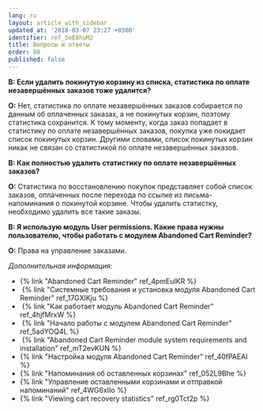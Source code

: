 ```yaml
---
lang: ru
layout: article_with_sidebar
updated_at: '2018-03-07 23:27 +0300'
identifier: ref_5eE8huM2
title: Вопросы и ответы
order: 80
published: false
---
```

**В: Если удалить покинутую корзину из списка, статистика по оплате незавершённых заказов тоже удалится?**

**О:** Нет, статистика по оплате незавершённых заказов собирается по данным об оплаченных заказах, а не покинутых корзин, поэтому статистика сохранится. К тому моменту, когда заказ попадает в статистику по оплате незавершённых заказов, покупка уже покидает список покинутых корзин. Другими словами, список покинутых корзин никак не связан со статистикой по оплате незавершённых заказов.

**В: Как полностью удалить статистику по оплате незавершённых заказов?**

**О:** Статистика по восстановлению покупок представляет собой список заказов, оплаченных после перехода по ссылке из письма-напоминания о покинутой корзине. Чтобы удалить статистку, необходимо удалить все такие заказы.

**В: Я использую модуль User permissions. Какие права нужны пользователю, чтобы работать с модулем Abandoned Cart Reminder?**

**О:** Права на управление заказами.

_Дополнительная информация:_

*   {% link "Abandoned Cart Reminder" ref_4pmEuIKR %}
*   {% link "Системные требования и установка модуля Abandoned Cart Reminder" ref_17GXlKju %}
*   {% link "Как работает модуль Abandoned Cart Reminder" ref_4hjfMrxW %}
*   {% link "Начало работы с модулем Abandoned Cart Reminder" ref_5adYOQ4L %}
*   {% link "Abandoned Cart Reminder module system requirements and installation" ref_mT2evKUN %}
*   {% link "Настройка модуля  Abandoned Cart Reminder" ref_40fPAEAI %}
*   {% link "Напоминания об оставленных корзинах" ref_052L9Bhe %}
*   {% link "Управление оставленными корзинами и отправкой напоминаний" ref_4WG6xIIo %}
*   {% link "Viewing cart recovery statistics" ref_rg0Tct2p %}
